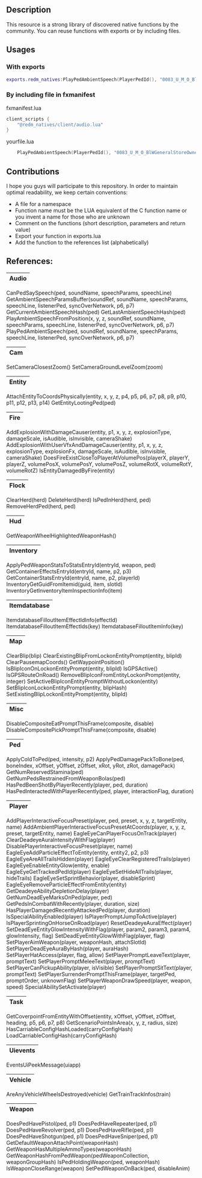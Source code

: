 ## Description
This resource is a strong library of discovered native functions by the community.
You can reuse functions with exports or by including files.

## Usages
### With exports
```lua
exports.redm_natives:PlayPedAmbientSpeech(PlayerPedId(), "0083_U_M_O_BlWGeneralStoreOwner_01", "TAKE_YOUR_TIME", 291934926, 0) -- This will make your ped speak.
```
### By including file in fxmanifest
fxmanifest.lua
```lua
client_scripts {
    "@redm_natives/client/audio.lua"
}
```
yourfile.lua
```lua
    PlayPedAmbientSpeech(PlayerPedId(), "0083_U_M_O_BlWGeneralStoreOwner_01", "TAKE_YOUR_TIME", 291934926, 0)
```

## Contributions
I hope you guys will participate to this repository. In order to maintain optimal readability, we keep certain conventions:
- A file for a namespace
- Function name must be the LUA equivalent of the C function name or you invent a name for those who are unknown
- Comment on the functions (short description, parameters and return value)
- Export your function in exports.lua
- Add the function to the references list (alphabetically)

## References:
Audio |
-- |
CanPedSaySpeech(ped, soundName, speechParams, speechLine)
GetAmbientSpeechParamsBuffer(soundRef, soundName, speechParams, speechLine, listenerPed, syncOverNetwork, p6, p7)
GetCurrentAmbientSpeechHash(ped)
GetLastAmbientSpeechHash(ped)
PlayAmbientSpeechFromPosition(x, y, z, soundRef, soundName, speechParams, speechLine, listenerPed, syncOverNetwork, p6, p7)
PlayPedAmbientSpeech(ped, soundRef, soundName, speechParams, speechLine, listenerPed, syncOverNetwork, p6, p7)

Cam |
-- |
SetCameraClosestZoom()
SetCameraGroundLevelZoom(zoom)

Entity |
-- |
AttachEntityToCoordsPhysically(entity, x, y, z, p4, p5, p6, p7, p8, p9, p10, p11, p12, p13, p14)
GetEntityLootingPed(ped)

Fire |
-- |
AddExplosionWithDamageCauser(entity, p1, x, y, z, explosionType, damageScale, isAudible, isInvisible, cameraShake)
AddExplosionWithUserVfxAndDamageCauser(entity, p1, x, y, z, explosionType, explosionFx, damageScale, isAudible, isInvisible, cameraShake)
DoesFireExistCloseToPlayerAtVolumePos(playerX, playerY, playerZ, volumePosX, volumePosY, volumePosZ, volumeRotX, volumeRotY, volumeRotZ)
IsEntityDamagedByFire(entity)

Flock |
-- |
ClearHerd(herd)
DeleteHerd(herd)
IsPedInHerd(herd, ped)
RemoveHerdPed(herd, ped)

Hud |
-- |
GetWeaponWheelHighlightedWeaponHash()

Inventory |
-- |
ApplyPedWeaponStatsToStatsEntryId(entryId, weapon, ped)
GetContainerEffectsEntryId(entryId, name, p2, p3)
GetContainerStatsEntryId(entryId, name, p2, playerId)
InventoryGetGuidFromItemid(guid, item, slotId)
InventoryGetInventoryItemInspectionInfo(item)

Itemdatabase |
-- |
ItemdatabaseFilloutItemEffectIdInfo(effectId)
ItemdatabaseFilloutItemEffectIds(key)
ItemdatabaseFilloutItemInfo(key)

Map |
-- |
ClearBlip(blip)
ClearExistingBlipFromLockonEntityPrompt(entity, blipId)
ClearPausemapCoords()
GetWaypointPosition()
IsBlipIconOnLockonEntityPrompt(entity, blipId)
IsGPSActive()
IsGPSRouteOnRoad()
RemoveBlipIconFromEntityLockonPrompt(entity, integer)
SetActiveBlipIconEntityPromptWithoutLockon(entity)
SetBlipIconLockonEntityPrompt(entity, blipHash)
SetExistingBlipLockonEntityPrompt(entity, blipId)

Misc |
-- |
DisableCompositeEatPromptThisFrame(composite, disable)
DisableCompositePickPromptThisFrame(composite, disable)

Ped |
-- |
ApplyColdToPed(ped, intensity, p2)
ApplyPedDamagePackToBone(ped, boneIndex, xOffset, yOffset, zOffset, xRot, yRot, zRot, damagePack)
GetNumReservedStamina(ped)
GetNumPedsRestrainedFromWeaponBolas(ped)
HasPedBeenShotByPlayerRecently(player, ped, duration)
HasPedInteractedWithPlayerRecently(ped, player, interactionFlag, duration)

Player |
-- |
AddPlayerInteractiveFocusPreset(player, ped, preset, x, y, z, targetEntity, name)
AddAmbientPlayerInteractiveFocusPresetAtCoords(player, x, y, z, preset, targetEntity, name)
EagleEyeCanPlayerFocusOnTrack(player)
ClearDeadeyeAuraIntensityWithFlag(player)
DisablePlayerInteractiveFocusPreset(player, name)
EagleEyeAddParticleEffectToEntity(entity, entity2, p2, p3)
EagleEyeAreAllTrailsHidden(player)
EagleEyeClearRegisteredTrails(player)
EagleEyeEnableEntityGlow(entity, enable)
EagleEyeGetTrackedPedId(player)
EagleEyeSetHideAllTrails(player, hideTrails)
EagleEyeSetSprintBehavior(player, disableSprint)
EagleEyeRemoveParticleEffectFromEntity(entity)
GetDeadeyeAbilityDepletionDelay(player)
GetNumDeadEyeMarksOnPed(player, ped)
GetPedsInCombatWithRecently(player, duration, size)
HasPlayerDamagedRecentlyAttackedPed(player, duration)
IsSpecialAbilityEnabled(player)
IsPlayerPromptJumpToActive(player)
IsPlayerSprintingOnHorseOnRoad(player)
ResetDeadeyeAuraEffect(player)
SetDeadEyeEntityGlowIntensityWithFlag(player, param2, param3, param4, glowIntensity, flag)
SetDeadEyeEntityGlowWithFlag(player, flag)
SetPlayerAimWeapon(player, weaponHash, attachSlotId)
SetPlayerDeadEyeAuraByHash(player, auraHash)
SetPlayerHatAccess(player, flag, allow)
SetPlayerPromptLeaveText(player, promptText)
SetPlayerPromptMeleeText(player, promptText)
SetPlayerCanPickupAbility(player, isVisible)
SetPlayerPromptSitText(player, promptText)
SetPlayerSurrenderPromptThisFrame(player, targetPed, promptOrder, unknownFlag)
SetPlayerWeaponDrawSpeed(player, weapon, speed)
SpecialAbilitySetActivate(player)

Task |
-- |
GetCoverpointFromEntityWithOffset(entity, xOffset, yOffset, zOffset, heading, p5, p6, p7, p8)
GetScenarioPointsInArea(x, y, z, radius, size)
HasCarriableConfigHashLoaded(carryConfigHash)
LoadCarriableConfigHash(carryConfigHash)

Uievents |
-- |
EventsUiPeekMessage(uiapp)

Vehicle |
-- |
AreAnyVehicleWheelsDestroyed(vehicle)
GetTrainTrackInfos(train)

Weapon |
-- |
DoesPedHavePistol(ped, p1)
DoesPedHaveRepeater(ped, p1)
DoesPedHaveRevolver(ped, p1)
DoesPedHaveRifle(ped, p1)
DoesPedHaveShotgun(ped, p1)
DoesPedHaveSniper(ped, p1)
GetDefaultWeaponAttachPoint(weaponHash)
GetWeaponHasMultipleAmmoTypes(weaponHash)
GetWeaponHashFromPedWeapon(pedWeaponCollection, weaponGroupHash)
IsPedHoldingWeapon(ped, weaponHash)
IsWeaponCloseRange(weapon)
SetPedWeaponOnBack(ped, disableAnim)